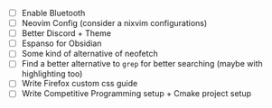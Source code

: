 - [ ] Enable Bluetooth
- [ ] Neovim Config (consider a nixvim configurations)
- [ ] Better Discord + Theme
- [ ] Espanso for Obsidian
- [ ] Some kind of alternative of neofetch
- [ ] Find a better alternative to `grep` for better searching (maybe with highlighting too)
- [ ] Write Firefox custom css guide
- [ ] Write Competitive Programming setup + Cmake project setup